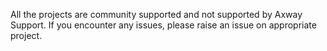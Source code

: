 All the projects are community supported and not supported by Axway Support. If you encounter any issues, please raise an issue on appropriate project.
